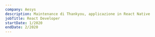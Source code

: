 ```yaml
---
company: Aesys
description: Maintenance di Thankyou, applicazione in React Native
jobTitle: React Developer
startDate: 1/2020
endDate: 2/2020
---
```


